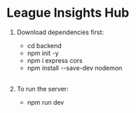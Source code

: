 # League Insights Hub

1. Download dependencies first:<br>

   - cd backend<br>
   - npm init -y<br>
   - npm i express cors<br>
   - npm install --save-dev nodemon<br><br>

2. To run the server:<br>
   - npm run dev
